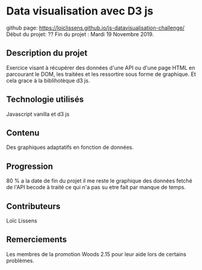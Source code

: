 # Data visualisation avec D3 js
github page: https://loiclissens.github.io/js-datavisualisation-challenge/
Début du projet:  ??
Fin du projet : Mardi 19 Novembre 2019.

## Description du projet

Exercice visant à récupérer des données d'une API ou d'une page HTML en parcourant le DOM, les traitées et les ressortire sous forme de graphique.
Et cela grace à la biblihotèque d3 js.

## Technologie utilisés

Javascript vanilla et d3 js
## Contenu 

Des graphiques adaptatifs en fonction de données.
## Progression 

80 % a la date de fin du projet il me reste le graphique des données fetché de l'API becode à traité ce qui n'a pas su etre fait par manque de temps.
## Contributeurs
Loïc Lissens
## Remerciements 
Les membres de la promotion Woods 2.15 pour leur aide lors de certains problèmes.

